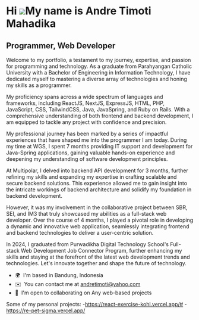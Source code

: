 Hi ![](https://user-images.githubusercontent.com/18350557/176309783-0785949b-9127-417c-8b55-ab5a4333674e.gif)My name is Andre Timoti Mahadika
=============================================================================================================================================

Programmer, Web Developer
-------------------------

Welcome to my portfolio, a testament to my journey, expertise, and passion for programming and technology. As a graduate from Parahyangan Catholic University with a Bachelor of Engineering in Information Technology, I have dedicated myself to mastering a diverse array of technologies and honing my skills as a programmer. 

My proficiency spans across a wide spectrum of languages and frameworks, including ReactJS, NextJS, ExpressJS, HTML, PHP, JavaScript, CSS, TailwindCSS, Java, JavaSpring, and Ruby on Rails. With a comprehensive understanding of both frontend and backend development, I am equipped to tackle any project with confidence and precision. 

My professional journey has been marked by a series of impactful experiences that have shaped me into the programmer I am today. During my time at WGS, I spent 7 months providing IT support and development for Java-Spring applications, gaining valuable hands-on experience and deepening my understanding of software development principles. 

At Multipolar, I delved into backend API development for 3 months, further refining my skills and expanding my expertise in crafting scalable and secure backend solutions. This experience allowed me to gain insight into the intricate workings of backend architecture and solidify my foundation in backend development. 

However, it was my involvement in the collaborative project between SBR, SEI, and IM3 that truly showcased my abilities as a full-stack web developer. Over the course of 4 months, I played a pivotal role in developing a dynamic and innovative web application, seamlessly integrating frontend and backend technologies to deliver a user-centric solution. 

In 2024, I graduated from Purwadikha Digital Technology School's Full-stack Web Development Job Connector Program, further enhancing my skills and staying at the forefront of the latest web development trends and technologies. Let's innovate together and shape the future of technology.

* 🌍  I'm based in Bandung, Indonesia
* ✉️  You can contact me at [andretimoti@yahoo.com](mailto:andretimoti@yahoo.com)
* 🤝  I'm open to collaborating on Any web-based projects

Some of my personal projects:
-https://react-exercise-kohl.vercel.app/#
-https://re-pet-sigma.vercel.app/
